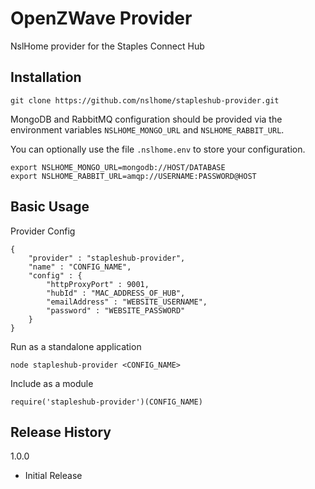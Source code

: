 OpenZWave Provider
=========

NslHome provider for the Staples Connect Hub

## Installation

`git clone https://github.com/nslhome/stapleshub-provider.git`

MongoDB and RabbitMQ configuration should be provided via the environment variables `NSLHOME_MONGO_URL` and `NSLHOME_RABBIT_URL`.

You can optionally use the file `.nslhome.env` to store your configuration.
```
export NSLHOME_MONGO_URL=mongodb://HOST/DATABASE
export NSLHOME_RABBIT_URL=amqp://USERNAME:PASSWORD@HOST
```

## Basic Usage

Provider Config
```
{
    "provider" : "stapleshub-provider",
    "name" : "CONFIG_NAME",
    "config" : {
        "httpProxyPort" : 9001,
        "hubId" : "MAC_ADDRESS_OF_HUB",
        "emailAddress" : "WEBSITE_USERNAME",
        "password" : "WEBSITE_PASSWORD"
    }
}
```

Run as a standalone application

`node stapleshub-provider <CONFIG_NAME>`

Include as a module

`require('stapleshub-provider')(CONFIG_NAME)`

## Release History

1.0.0
* Initial Release